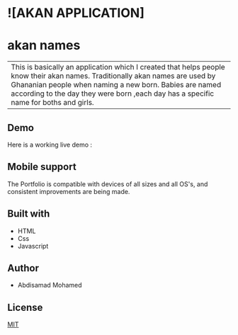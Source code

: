 # ![AKAN APPLICATION]
# akan names
<table>
<tr>
<td>
  This is basically an application which I created that helps people know their akan names. Traditionally akan names are used by  Ghananian people when naming a new born. Babies are named according to the day they were born ,each day has a specific name for boths and girls.
</td>
</tr>
</table>

## Demo
Here is a working live demo : 
## Mobile support
The Portfolio is compatible with devices of all sizes and all OS's, and consistent improvements are being made.

## Built with
- HTML
- Css
- Javascript
## Author
- Abdisamad Mohamed
## License
[MIT](https://github.com/Abdisamad100/Portfolio/blob/master/LICENSE.md)
